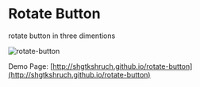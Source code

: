 # Rotate Button

rotate button in three dimentions

![rotate-button](https://cloud.githubusercontent.com/assets/5207601/4146128/40a99826-3406-11e4-9833-095be91bb0b1.gif)

Demo Page: [http://shgtkshruch.github.io/rotate-button](http://shgtkshruch.github.io/rotate-button)
